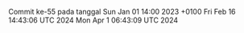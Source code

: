 Commit ke-55 pada tanggal Sun Jan 01 14:00 2023 +0100
Fri Feb 16 14:43:06 UTC 2024
Mon Apr  1 06:43:09 UTC 2024
